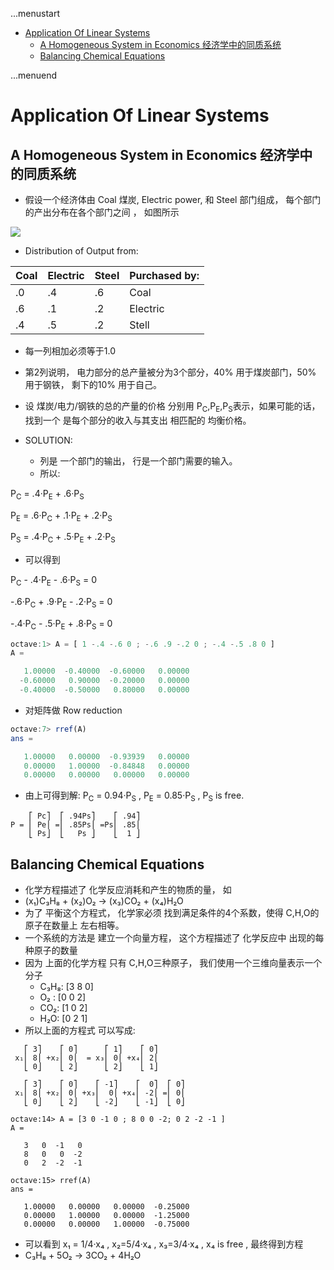 ...menustart

 - [Application Of Linear Systems](#bab780a257514ae673fc4b27315e6983)
     - [A Homogeneous System in Economics 经济学中的同质系统](#3cbec81a7200fe500c94d906ee8dba14)
     - [Balancing Chemical Equations](#1d98a3ac560ef7befccf00b9a14b8137)

...menuend


<h2 id="bab780a257514ae673fc4b27315e6983"></h2>

# Application Of Linear Systems

<h2 id="3cbec81a7200fe500c94d906ee8dba14"></h2>

## A Homogeneous System in Economics 经济学中的同质系统

 - 假设一个经济体由 Coal 煤炭, Electric power, 和 Steel 部门组成， 每个部门的产出分布在各个部门之间 ， 如图所示

![](../imgs/LA_APP_coal.png)

 - Distribution of Output from:


 Coal | Electric | Steel | Purchased by:
 --- | --- | --- | ---
 .0 | .4 | .6 | Coal
 .6 | .1 | .2 | Electric 
 .4 | .5 | .2 | Stell


 - 每一列相加必须等于1.0
 - 第2列说明， 电力部分的总产量被分为3个部分，40% 用于煤炭部门，50% 用于钢铁， 剩下的10% 用于自己。
 - 设 煤炭/电力/钢铁的总的产量的价格 分别用 P<sub>C</sub>,P<sub>E</sub>,P<sub>S</sub>表示，如果可能的话， 找到一个 是每个部分的收入与其支出 相匹配的 均衡价格。

 - SOLUTION:
    - 列是 一个部门的输出， 行是一个部门需要的输入。
    - 所以:


P<sub>C</sub> = .4·P<sub>E</sub>  + .6·P<sub>S</sub> 

P<sub>E</sub> = .6·P<sub>C</sub>  + .1·P<sub>E</sub> + .2·P<sub>S</sub>      

P<sub>S</sub> = .4·P<sub>C</sub>  + .5·P<sub>E</sub> + .2·P<sub>S</sub>      

 - 可以得到

P<sub>C</sub> - .4·P<sub>E</sub>  - .6·P<sub>S</sub>  = 0

-.6·P<sub>C</sub>  + .9·P<sub>E</sub> - .2·P<sub>S</sub> = 0

-.4·P<sub>C</sub>  - .5·P<sub>E</sub> + .8·P<sub>S</sub> = 0   


```octave
octave:1> A = [ 1 -.4 -.6 0 ; -.6 .9 -.2 0 ; -.4 -.5 .8 0 ]
A =

   1.00000  -0.40000  -0.60000   0.00000
  -0.60000   0.90000  -0.20000   0.00000
  -0.40000  -0.50000   0.80000   0.00000
```

 - 对矩阵做 Row reduction

```octave
octave:7> rref(A)
ans =

   1.00000   0.00000  -0.93939   0.00000
   0.00000   1.00000  -0.84848   0.00000
   0.00000   0.00000   0.00000   0.00000
```

 - 由上可得到解:   P<sub>C</sub> = 0.94·P<sub>S</sub> ,  P<sub>E</sub> = 0.85·P<sub>S</sub> ,  P<sub>S</sub> is free.

```
    ⎡ Pc⎤  ⎡ .94Ps⎤    ⎡ .94⎤  
P = ⎢ Pe⎪ =⎢ .85Ps⎪ =Ps⎢ .85⎪
    ⎣ Ps⎦  ⎣   Ps ⎦    ⎣  1 ⎦ 
```

<h2 id="1d98a3ac560ef7befccf00b9a14b8137"></h2>

## Balancing Chemical Equations

 - 化学方程描述了 化学反应消耗和产生的物质的量， 如
 - (x₁)C₃H₈ + (x₂)O₂ → (x₃)CO₂ + (x₄)H₂O
 - 为了 平衡这个方程式， 化学家必须 找到满足条件的4个系数，使得 C,H,O的原子在数量上 左右相等。
 - 一个系统的方法是 建立一个向量方程， 这个方程描述了 化学反应中 出现的每种原子的数量
 - 因为 上面的化学方程 只有 C,H,O三种原子，  我们使用一个三维向量表示一个分子
    - C₃H₈: [3 8 0]
    - O₂ : [0 0 2]
    - CO₂: [1 0 2]
    - H₂O: [0 2 1]
 - 所以上面的方程式 可以写成:

```
   ⎡ 3⎤    ⎡ 0⎤      ⎡ 1⎤    ⎡ 0⎤
 x₁⎢ 8⎪ +x₂⎢ 0⎪  = x₃⎢ 0⎪ +x₄⎢ 2⎪
   ⎣ 0⎦    ⎣ 2⎦      ⎣ 2⎦    ⎣ 1⎦  
```

```
   ⎡ 3⎤    ⎡ 0⎤    ⎡ -1⎤    ⎡  0⎤  ⎡ 0⎤ 
 x₁⎢ 8⎪ +x₂⎢ 0⎪ +x₃⎢  0⎪ +x₄⎢ -2⎪ =⎢ 0⎪
   ⎣ 0⎦    ⎣ 2⎦    ⎣ -2⎦    ⎣ -1⎦  ⎣ 0⎦ 
```

```
octave:14> A = [3 0 -1 0 ; 8 0 0 -2; 0 2 -2 -1 ]
A =

   3   0  -1   0
   8   0   0  -2
   0   2  -2  -1

octave:15> rref(A)
ans =

   1.00000   0.00000   0.00000  -0.25000
   0.00000   1.00000   0.00000  -1.25000
   0.00000   0.00000   1.00000  -0.75000
```

 - 可以看到 x₁ = 1/4·x₄ , x₂=5/4·x₄ , x₃=3/4·x₄ , x₄ is free , 最终得到方程 
 - C₃H₈ + 5O₂ → 3CO₂ + 4H₂O   




